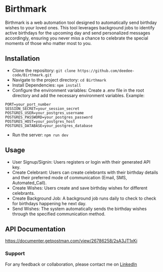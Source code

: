 # Birthmark

Birthmark is a web automation tool designed to automatically send birthday wishes to your loved ones. This tool leverages background jobs to identify active birthdays for the upcoming day and send personalized messages accordingly, ensuring you never miss a chance to celebrate the special moments of those who matter most to you.

## Installation

- Clone the repository: `git clone https://github.com/deedee-code/Birthmark.git`
- Navigate to the project directory: `cd Birthmark`
- Install Dependencies: `npm install`
- Configure the environment variables: Create a .env file in the root directory and add the necessary environment variables. Example:

```
PORT=your_port_number
SESSION_SECRET=your_session_secret
POSTGRES_USER=your_postgres_username
POSTGRES_PASSWORD=your_postgres_password
POSTGRES_HOST=your_postgres_host
POSTGRES_DATABASE=your_postgres_database
```

- Run the server: `npm run dev`

## Usage

- User Signup/Signin: Users registers or login with their generated API key.
- Create Celebrant: Users can create celebrants with their birthday details and their preferred mode of communication (Email, SMS, Automated_Call).
- Create Wishes: Users create and save birthday wishes for different celebrants.
- Create Background Job: A background job runs daily to check to check for birthdays happening he next day.
- Send Wishes: The system automatically sends the birthday wishes through the specified communication method.

## API Documentation

https://documenter.getpostman.com/view/26786258/2sA3JT1xKi

### Support

For any feedback or collaboration, please contact me on [LinkedIn](https://www.linkedin.com/in/doris-oladotun-owoeye-84a38014b/)
